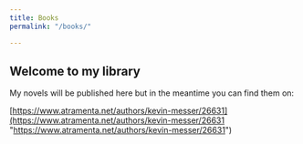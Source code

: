```yaml
---
title: Books
permalink: "/books/"

---
```

## Welcome to my library

My novels will be published here but in the meantime you can find them on:

[https://www.atramenta.net/authors/kevin-messer/26631](https://www.atramenta.net/authors/kevin-messer/26631 "https://www.atramenta.net/authors/kevin-messer/26631")